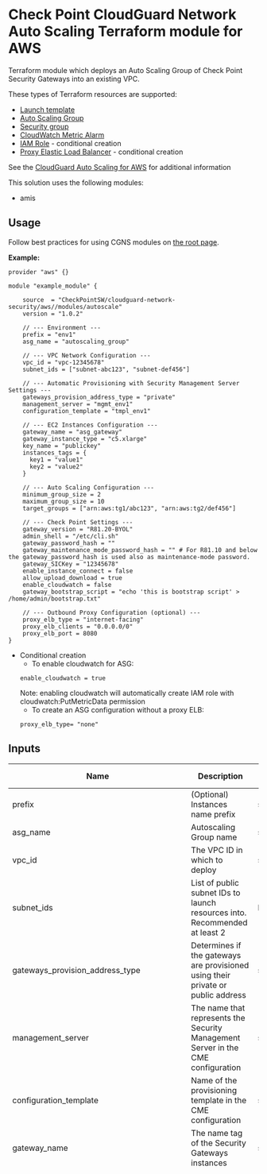 # Check Point CloudGuard Network Auto Scaling Terraform module for AWS

Terraform module which deploys an Auto Scaling Group of Check Point Security Gateways into an existing VPC.

These types of Terraform resources are supported:
* [Launch template](https://www.terraform.io/docs/providers/aws/r/launch_template.html)
* [Auto Scaling Group](https://www.terraform.io/docs/providers/aws/r/autoscaling_group.html)
* [Security group](https://www.terraform.io/docs/providers/aws/r/security_group.html)
* [CloudWatch Metric Alarm](https://registry.terraform.io/providers/hashicorp/aws/latest/docs/resources/cloudwatch_metric_alarm)
* [IAM Role](https://www.terraform.io/docs/providers/aws/r/iam_role.html) - conditional creation
* [Proxy Elastic Load Balancer](https://www.terraform.io/docs/providers/aws/r/elb.html) - conditional creation


See the [CloudGuard Auto Scaling for AWS](https://sc1.checkpoint.com/documents/IaaS/WebAdminGuides/EN/CloudGuard_Network_for_AWS_AutoScaling_DeploymentGuide/Default.htm) for additional information

This solution uses the following modules:
- amis

 
## Usage
Follow best practices for using CGNS modules on [the root page](https://registry.terraform.io/modules/checkpointsw/cloudguard-network-security/aws/latest#:~:text=Best%20Practices%20for%20Using%20Our%20Modules).

**Example:**
```
provider "aws" {}

module "example_module" {

    source  = "CheckPointSW/cloudguard-network-security/aws//modules/autoscale"
    version = "1.0.2"

    // --- Environment ---
    prefix = "env1"
    asg_name = "autoscaling_group"

    // --- VPC Network Configuration ---
    vpc_id = "vpc-12345678"
    subnet_ids = ["subnet-abc123", "subnet-def456"]

    // --- Automatic Provisioning with Security Management Server Settings ---
    gateways_provision_address_type = "private"
    management_server = "mgmt_env1"
    configuration_template = "tmpl_env1"

    // --- EC2 Instances Configuration ---
    gateway_name = "asg_gateway"
    gateway_instance_type = "c5.xlarge"
    key_name = "publickey"
    instances_tags = {
      key1 = "value1"
      key2 = "value2"
    }

    // --- Auto Scaling Configuration ---
    minimum_group_size = 2
    maximum_group_size = 10
    target_groups = ["arn:aws:tg1/abc123", "arn:aws:tg2/def456"]

    // --- Check Point Settings ---
    gateway_version = "R81.20-BYOL"
    admin_shell = "/etc/cli.sh"
    gateway_password_hash = ""
    gateway_maintenance_mode_password_hash = "" # For R81.10 and below the gateway_password_hash is used also as maintenance-mode password.
    gateway_SICKey = "12345678"
    enable_instance_connect = false
    allow_upload_download = true
    enable_cloudwatch = false
    gateway_bootstrap_script = "echo 'this is bootstrap script' > /home/admin/bootstrap.txt"

    // --- Outbound Proxy Configuration (optional) ---
    proxy_elb_type = "internet-facing"
    proxy_elb_clients = "0.0.0.0/0"
    proxy_elb_port = 8080
}
  ```

- Conditional creation
  - To enable cloudwatch for ASG:
  ```
  enable_cloudwatch = true
  ```
  Note: enabling cloudwatch will automatically create IAM role with cloudwatch:PutMetricData permission
  - To create an ASG configuration without a proxy ELB:
  ```
  proxy_elb_type= "none"
  ```

    
    

## Inputs

| Name                                   | Description                                                                                                                                                                           | Type         | Allowed Values                                                                                                                      |
|----------------------------------------|---------------------------------------------------------------------------------------------------------------------------------------------------------------------------------------|--------------|-------------------------------------------------------------------------------------------------------------------------------------|
| prefix                                 | (Optional) Instances name prefix                                                                                                                                                      | string       |                                                                                                                                |
| asg_name                               | Autoscaling Group name                                                                                                                                                                | string       |                                                                                                                                |
| vpc_id                                 | The VPC ID in which to deploy                                                                                                                                                         | string       |                                                                                                                                |
| subnet_ids                             | List of public subnet IDs to launch resources into. Recommended at least 2                                                                                                            | list(string) |                                                                                                                                |
| gateways_provision_address_type        | Determines if the gateways are provisioned using their private or public address                                                                                                      | string       | - private<br>- public<br>**Default:** private                                                                                     |
| management_server                      | The name that represents the Security Management Server in the CME configuration                                                                                                      | string       |                                                                                                                                |
| configuration_template                 | Name of the provisioning template in the CME configuration                                                                                                                            | string       |                                                                                                                                |
| gateway_name                           | The name tag of the Security Gateways instances                                                                                                                                       | string       | **Default:** Check-Point-ASG-gateway-tf                                                                                   |
| gateway_instance_type                  | The instance type of the Security Gateways                                                                                                                                            | string       | - c4.large <br/> - c4.xlarge <br/> - c5.large <br/> - c5.xlarge <br/> - c5.2xlarge <br/> - c5.4xlarge <br/> - c5.9xlarge <br/> - c5.12xlarge <br/> - c5.18xlarge <br/> - c5.24xlarge <br/> - c5n.large <br/> - c5n.xlarge <br/> - c5n.2xlarge <br/> - c5n.4xlarge <br/> - c5n.9xlarge <br/>  - c5n.18xlarge <br/>  - c5d.large <br/> - c5d.xlarge <br/> - c5d.2xlarge <br/> - c5d.4xlarge <br/> - c5d.9xlarge <br/> - c5d.12xlarge <br/>  - c5d.18xlarge <br/>  - c5d.24xlarge <br/> - m5.large <br/> - m5.xlarge <br/> - m5.2xlarge <br/> - m5.4xlarge <br/> - m5.8xlarge <br/> - m5.12xlarge <br/> - m5.16xlarge <br/> - m5.24xlarge <br/> - m6i.large <br/> - m6i.xlarge <br/> - m6i.2xlarge <br/> - m6i.4xlarge <br/> - m6i.8xlarge <br/> - m6i.12xlarge <br/> - m6i.16xlarge <br/> - m6i.24xlarge <br/> - m6i.32xlarge <br/> - c6i.large <br/> - c6i.xlarge <br/> - c6i.2xlarge <br/> - c6i.4xlarge <br/> - c6i.8xlarge <br/> - c6i.12xlarge <br/> - c6i.16xlarge <br/> - c6i.24xlarge <br/> - c6i.32xlarge <br/> - c6in.large <br/> - c6in.xlarge <br/> - c6in.2xlarge <br/> - c6in.4xlarge <br/> - c6in.8xlarge <br/> - c6in.12xlarge <br/> - c6in.16xlarge <br/> - c6in.24xlarge <br/> - c6in.32xlarge <br/> - r5.large <br/> - r5.xlarge <br/> - r5.2xlarge <br/> - r5.4xlarge <br/> - r5.8xlarge <br/> - r5.12xlarge <br/> - r5.16xlarge <br/> - r5.24xlarge <br/> - r5a.large <br/> - r5a.xlarge <br/> - r5a.2xlarge <br/> - r5a.4xlarge <br/> - r5a.8xlarge <br/> - r5a.12xlarge <br/> - r5a.16xlarge <br/> - r5a.24xlarge <br/> - r5b.large <br/> - r5b.xlarge <br/> - r5b.2xlarge <br/> - r5b.4xlarge <br/> - r5b.8xlarge <br/> - r5b.12xlarge <br/> - r5b.16xlarge <br/> - r5b.24xlarge <br/> - r5n.large <br/> - r5n.xlarge <br/> - r5n.2xlarge <br/> - r5n.4xlarge <br/> - r5n.8xlarge <br/> - r5n.12xlarge <br/> - r5n.16xlarge <br/> - r5n.24xlarge <br/> - r6i.large <br/> - r6i.xlarge <br/> - r6i.2xlarge <br/> - r6i.4xlarge <br/> - r6i.8xlarge <br/> - r6i.12xlarge <br/> - r6i.16xlarge <br/> - r6i.24xlarge <br/> - r6i.32xlarge <br/> - m6a.large <br/> - m6a.xlarge <br/> - m6a.2xlarge  <br/> - m6a.4xlarge <br/> - m6a.8xlarge <br/> - m6a.12xlarge <br/> - m6a.16xlarge <br/> - m6a.24xlarge <br/> - m6a.32xlarge <br/> - m6a.48xlarge <br/> **Default:** c5.xlarge                                                                |
| key_name                               | The EC2 Key Pair name to allow SSH access to the instances                                                                                                                            | string       |                                                                                                                                |
| volume_size                            | Root volume size (GB) - minimum 100                                                                                                                                                   | number       | **Default:** 100                                                                                                          |
| enable_volume_encryption               | Encrypt Environment instances volume with default AWS KMS key                                                                                                                         | bool         | true/false<br>**Default:** true                                                                                                  |
| instances_tags                         | (Optional) A map of tags as key-value pairs. All tags will be added to all AutoScaling Group instances                                                                                 | map(string)  |                                                                                                                                |
| metadata_imdsv2_required               | Set to true to deploy the instance with metadata v2 token required                                                                                                                    | bool         | true/false<br>**Default:** true                                                                                                  |
| minimum_group_size                     | The minimum number of instances in the Auto Scaling group                                                                                                                             | number       | **Default:** 2                                                                                                            |
| maximum_group_size                     | The maximum number of instances in the Auto Scaling group                                                                                                                             | number       | **Default:** 10                                                                                                           |
| target_groups                          | (Optional) List of Target Group ARNs to associate with the Auto Scaling group                                                                                                         | list(string) |                                                                                                                                |
| gateway_version                        | Gateway version and license                                                                                                                                                           | string       | - R81.20-BYOL<br>- R81.20-PAYG-NGTP<br>- R82-BYOL<br>**Default:** R81.20-BYOL                                                    |
| admin_shell                            | Set the admin shell to enable advanced command-line configuration                                                                                                                     | string       | - /etc/cli.sh<br>- /bin/bash<br>- /bin/csh<br>**Default:** /etc/cli.sh                                                           |
| gateway_password_hash                  | (Optional) Admin user's password hash (use command `grub2-mkpasswd-pbkdf2` on Linux to generate a hash)                                                                                | string       |                                                                                                                                |
| gateway_SICKey                         | Secure Internal Communication key for trusted connection between Check Point components (at least 8 alphanumeric characters)                                                          | string       |                                                                                                     |
| enable_instance_connect                | Enable SSH connection over AWS web console. Supported regions can be found [here](https://aws.amazon.com/about-aws/whats-new/2019/06/introducing-amazon-ec2-instance-connect/)         | bool         | true/false<br>**Default:** false                                                                                                 |
| allow_upload_download                  | Automatically download Blade Contracts and other important data to improve the product experience                                                                                     | bool         | true/false<br>**Default:** true                                                                                                  |
| enable_cloudwatch                      | Report Check Point specific CloudWatch metrics                                                                                                                                       | bool         | true/false<br>**Default:** false                                                                                                |
| gateway_bootstrap_script               | (Optional) Semicolon-separated commands to run on the initial boot                                                                                                                    | string       |                                                                                                                                |
| proxy_elb_type                         | Type of ELB to create as an HTTP/HTTPS outbound proxy                                                                                                                                 | string       | - none<br>- internal<br>- internet-facing<br>**Default:** none                                                                   |
| proxy_elb_port                         | The TCP port on which the proxy will be listening                                                                                                                                     | number       | **Default:** 8080                                                                                                         |
| proxy_elb_clients                      | The CIDR range of the clients of the proxy                                                                                                                                            | string       | **Default:** 0.0.0.0/0                                                                                                    |
| gateway_maintenance_mode_password_hash | (Optional) Admin user's password and maintenance-mode password for recovery purposes. Use `grub2-mkpasswd-pbkdf2` on Linux to generate a password hash                                | string       |                                                                                                                                |
 security_rules | List of security rules for ingress and egress.                                                         | list(object({<br/>    direction   = string    <br/>from_port   = any    <br/>to_port     = any <br/>protocol    = any <br/>cidr_blocks = list(any)<br/>}))         | **Default:** []|



## Outputs
To display the outputs defined by the module, create an `outputs.tf` file with the following structure:
```
output "instance_public_ip" {
  value = module.{module_name}.instance_public_ip
}
```
| Name                                           | Description                                                       |
|------------------------------------------------|-------------------------------------------------------------------|
| autoscale_autoscaling_group_name               | The name of the deployed AutoScaling Group                        |
| autoscale_autoscaling_group_arn                | The ARN for the deployed AutoScaling Group                        |
| autoscale_autoscaling_group_availability_zones | The AZs on which the Autoscaling Group is configured              |
| autoscale_autoscaling_group_desired_capacity   | The deployed AutoScaling Group's desired capacity of instances    |
| autoscale_autoscaling_group_min_size           | The deployed AutoScaling Group's minimum number of instances      |
| autoscale_autoscaling_group_max_size           | The deployed AutoScaling Group's maximum number  of instances     |
| autoscale_autoscaling_group_load_balancers     | The deployed AutoScaling Group's configured load balancers        |
| autoscale_autoscaling_group_target_group_arns  | The deployed AutoScaling Group's configured target groups         |
| autoscale_autoscaling_group_subnets            | The subnets on which the deployed AutoScaling Group is configured |
| autoscale_launch_template_id                   | The id of the Launch Template                                     |
| autoscale_autoscale_security_group_id          | The deployed AutoScaling Group's security group id                |
| autoscale_iam_role_name                        | The deployed AutoScaling Group's IAM role name (if created)       |
